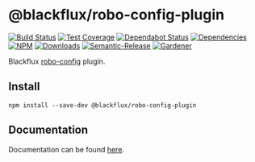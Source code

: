 # @blackflux/robo-config-plugin

[![Build Status](https://circleci.com/gh/blackflux/robo-config-plugin.png?style=shield)](https://circleci.com/gh/blackflux/robo-config-plugin)
[![Test Coverage](https://img.shields.io/coveralls/blackflux/robo-config-plugin/master.svg)](https://coveralls.io/github/blackflux/robo-config-plugin?branch=master)
[![Dependabot Status](https://api.dependabot.com/badges/status?host=github&repo=blackflux/robo-config-plugin)](https://dependabot.com)
[![Dependencies](https://david-dm.org/blackflux/robo-config-plugin/status.svg)](https://david-dm.org/blackflux/robo-config-plugin)
[![NPM](https://img.shields.io/npm/v/@blackflux/robo-config-plugin.svg)](https://www.npmjs.com/package/@blackflux/robo-config-plugin)
[![Downloads](https://img.shields.io/npm/dt/@blackflux/robo-config-plugin.svg)](https://www.npmjs.com/package/@blackflux/robo-config-plugin)
[![Semantic-Release](https://github.com/blackflux/js-gardener/blob/master/assets/icons/semver.svg)](https://github.com/semantic-release/semantic-release)
[![Gardener](https://github.com/blackflux/js-gardener/blob/master/assets/badge.svg)](https://github.com/blackflux/js-gardener)

Blackflux [robo-config](https://github.com/blackflux/robo-config) plugin.

## Install

```
npm install --save-dev @blackflux/robo-config-plugin
```

## Documentation

Documentation can be found [here](src/plugin/docs).
